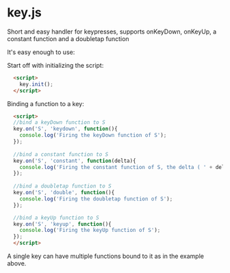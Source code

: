 # key.js
Short and easy handler for keypresses, supports onKeyDown, onKeyUp, a constant function and a doubletap function

It's easy enough to use:

Start off with initializing the script:
```html
  <script>
    key.init();
  </script>
```

Binding a function to a key:
```html
  <script>
  //bind a keyDown function to S
  key.on('S', 'keydown', function(){
    console.log('Firing the keyDown function of S');
  });
  
  //bind a constant function to S
  key.on('S', 'constant', function(delta){
    console.log('Firing the constant function of S, the delta ( ' + delta + ' ) can be used for smooth animations.');
  });
  
  //bind a doubletap function to S
  key.on('S', 'double', function(){
    console.log('Firing the doubletap function of S');
  });

  //bind a keyUp function to S
  key.on('S', 'keyup', function(){
    console.log('Firing the keyUp function of S');
  });
  </script>
```

A single key can have multiple functions bound to it as in the example above.

